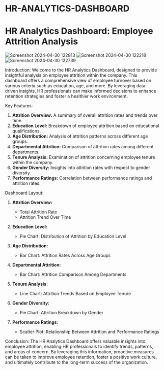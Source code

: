 # HR-ANALYTICS-DASHBOARD
# HR Analytics Dashboard: Employee Attrition Analysis

![Screenshot 2024-04-30 122813](https://github.com/hinalmetaliya/HR-ANALYTICS-DASHBOARD/assets/145344927/d95cf9a8-f1ff-4807-90c7-91dbc1312966)
![Screenshot 2024-04-30 122218](https://github.com/hinalmetaliya/HR-ANALYTICS-DASHBOARD/assets/145344927/7d46b1bc-d4d3-41c2-be13-8e53346a9dcb)
![Screenshot 2024-04-30 122739](https://github.com/hinalmetaliya/HR-ANALYTICS-DASHBOARD/assets/145344927/dd48859d-b2be-405f-a791-fa550a461c90)

Introduction:
Welcome to the HR Analytics Dashboard, designed to provide insightful analysis on employee attrition within the company. This dashboard offers a comprehensive view of employee turnover based on various criteria such as education, age, and more. By leveraging data-driven insights, HR professionals can make informed decisions to enhance retention strategies and foster a healthier work environment.

Key Features:
1. **Attrition Overview:** A summary of overall attrition rates and trends over time.
2. **Education Level:** Breakdown of employee attrition based on educational qualifications.
3. **Age Distribution:** Analysis of attrition patterns across different age groups.
4. **Departmental Attrition:** Comparison of attrition rates among different departments.
5. **Tenure Analysis:** Examination of attrition concerning employee tenure within the company.
6. **Gender Diversity:** Insights into attrition rates with respect to gender diversity.
7. **Performance Ratings:** Correlation between performance ratings and attrition rates.

Dashboard Layout:
1. **Attrition Overview:**
   - Total Attrition Rate
   - Attrition Trend Over Time

2. **Education Level:**
   - Pie Chart: Distribution of Attrition by Education Level

3. **Age Distribution:**
   - Bar Chart: Attrition Rates Across Age Groups

4. **Departmental Attrition:**
   - Bar Chart: Attrition Comparison Among Departments

5. **Tenure Analysis:**
   - Line Chart: Attrition Trends Based on Employee Tenure

6. **Gender Diversity:**
   - Pie Chart: Attrition Breakdown by Gender

7. **Performance Ratings:**
   - Scatter Plot: Relationship Between Attrition and Performance Ratings

Conclusion:
The HR Analytics Dashboard offers valuable insights into employee attrition, enabling HR professionals to identify trends, patterns, and areas of concern. By leveraging this information, proactive measures can be taken to improve employee retention, foster a positive work culture, and ultimately contribute to the long-term success of the organization.
